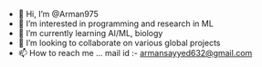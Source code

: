 - 👋 Hi, I’m @Arman975
- 👀 I’m interested in programming and research in ML
- 🌱 I’m currently learning AI/ML, biology  
- 💞️ I’m looking to collaborate on various global projects 
- 📫 How to reach me ... mail id :- armansayyed632@gmail.com

<!---
Arman975/Arman975 is a ✨ special ✨ repository because its `README.md` (this file) appears on your GitHub profile.
You can click the Preview link to take a look at your changes.
--->
